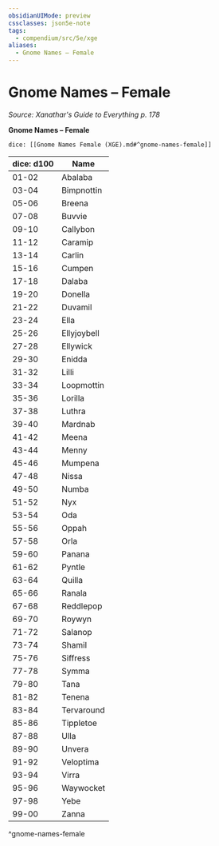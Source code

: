 ```yaml
---
obsidianUIMode: preview
cssclasses: json5e-note
tags:
  - compendium/src/5e/xge
aliases:
  - Gnome Names – Female
---
```

# Gnome Names – Female
*Source: Xanathar's Guide to Everything p. 178* 

**Gnome Names – Female**

`dice: [[Gnome Names Female (XGE).md#^gnome-names-female]]`

| dice: d100 | Name |
|------------|------|
| 01-02 | Abalaba |
| 03-04 | Bimpnottin |
| 05-06 | Breena |
| 07-08 | Buvvie |
| 09-10 | Callybon |
| 11-12 | Caramip |
| 13-14 | Carlin |
| 15-16 | Cumpen |
| 17-18 | Dalaba |
| 19-20 | Donella |
| 21-22 | Duvamil |
| 23-24 | Ella |
| 25-26 | Ellyjoybell |
| 27-28 | Ellywick |
| 29-30 | Enidda |
| 31-32 | Lilli |
| 33-34 | Loopmottin |
| 35-36 | Lorilla |
| 37-38 | Luthra |
| 39-40 | Mardnab |
| 41-42 | Meena |
| 43-44 | Menny |
| 45-46 | Mumpena |
| 47-48 | Nissa |
| 49-50 | Numba |
| 51-52 | Nyx |
| 53-54 | Oda |
| 55-56 | Oppah |
| 57-58 | Orla |
| 59-60 | Panana |
| 61-62 | Pyntle |
| 63-64 | Quilla |
| 65-66 | Ranala |
| 67-68 | Reddlepop |
| 69-70 | Roywyn |
| 71-72 | Salanop |
| 73-74 | Shamil |
| 75-76 | Siffress |
| 77-78 | Symma |
| 79-80 | Tana |
| 81-82 | Tenena |
| 83-84 | Tervaround |
| 85-86 | Tippletoe |
| 87-88 | Ulla |
| 89-90 | Unvera |
| 91-92 | Veloptima |
| 93-94 | Virra |
| 95-96 | Waywocket |
| 97-98 | Yebe |
| 99-00 | Zanna |
^gnome-names-female
